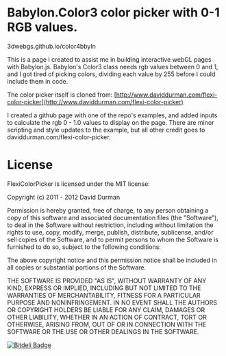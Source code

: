 

Babylon.Color3 color picker with 0-1 RGB values.
===========
3dwebgs.github.io/color4bbyln


This is a page I created to assist me in building interactive webGL pages with Babylon.js. Babylon's Color3 class needs rgb values between 0 and 1, and I got tired of picking colors, dividing each value by 255 before I could include them in code. 


The color picker itself is cloned from: [http://www.daviddurman.com/flexi-color-picker](http://www.daviddurman.com/flexi-color-picker)


I created a github page with one of the repo's examples, and added inputs to calculate the rgb 0 - 1.0 values to display on the page. There are minor scripting and style updates to the example, but all other credit goes to daviddurman.com/flexi-color-picker.


License
========

FlexiColorPicker is licensed under the MIT license:

Copyright (c) 2011 - 2012 David Durman 

Permission is hereby granted, free of charge, to any person obtaining a copy of this software and associated documentation files (the "Software"), to deal in the Software without restriction, including without limitation the rights to use, copy, modify, merge, publish, distribute, sublicense, and/or sell copies of the Software, and to permit persons to whom the Software is furnished to do so, subject to the following conditions: 

The above copyright notice and this permission notice shall be included in all copies or substantial portions of the Software. 

THE SOFTWARE IS PROVIDED "AS IS", WITHOUT WARRANTY OF ANY KIND, EXPRESS OR IMPLIED, INCLUDING BUT NOT LIMITED TO THE WARRANTIES OF MERCHANTABILITY, FITNESS FOR A PARTICULAR PURPOSE AND NONINFRINGEMENT. IN NO EVENT SHALL THE AUTHORS OR COPYRIGHT HOLDERS BE LIABLE FOR ANY CLAIM, DAMAGES OR OTHER LIABILITY, WHETHER IN AN ACTION OF CONTRACT, TORT OR OTHERWISE, ARISING FROM, OUT OF OR IN CONNECTION WITH THE SOFTWARE OR THE USE OR OTHER DEALINGS IN THE SOFTWARE.


[![Bitdeli Badge](https://d2weczhvl823v0.cloudfront.net/DavidDurman/flexicolorpicker/trend.png)](https://bitdeli.com/free "Bitdeli Badge")

